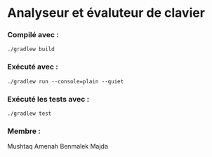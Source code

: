 # Analyseur et évaluteur de clavier

### Compilé avec : 
```./gradlew build```

### Exécuté avec : 
```./gradlew run --console=plain --quiet```

### Exécuté les tests avec :
```./gradlew test```

### Membre : 
Mushtaq Amenah
Benmalek Majda
